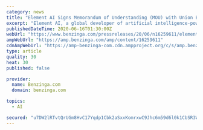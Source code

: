 ```yaml
---
category: news
title: "Element AI Signs Memorandum of Understanding (MOU) with Union Bank of the Philippines"
excerpt: "Element AI, a global developer of artificial intelligence-powered (AI) solutions and software, today announced a new"
publishedDateTime: 2020-06-16T01:30:00Z
webUrl: "https://www.benzinga.com/pressreleases/20/06/n16259611/element-ai-signs-memorandum-of-understanding-mou-with-union-bank-of-the-philippines"
ampWebUrl: "https://amp.benzinga.com/amp/content/16259611"
cdnAmpWebUrl: "https://amp-benzinga-com.cdn.ampproject.org/c/s/amp.benzinga.com/amp/content/16259611"
type: article
quality: 30
heat: 30
published: false

provider:
  name: Benzinga.com
  domain: benzinga.com

topics:
  - AI

secured: "u7DW2lRTvtQrUGm8HvC17Yqdp1Cbk2aSxxKomrxwC9Jhc6m59d6l0k1CbSR3We0X4Hpq46vuOJ6hd5ed+vUQ88cylFalNeoKX/hIJSHUqWGEAmTVOSfABNXWR+ji1ovHS/s3mAHJTWOL9nnUZYF+OlH9NP/e4sMVTrJw0w94W6QD7CmRMBrE4+xrjqLA6vbs2spf/X5mhr/mA/z9iJzFpIbMUiL96S8H4FelWj315Cr/xuUxbl5mRSt3DIt/r0N1LcwQUGc0nwWG2BD2W1FukWwzWpFwjQh/uP8OdS82WfVZmieLdlORhIova+Jyq+KYVCqLdTP/ePUv+oP79JFFKQ==;GrjRnAC+fEHyKZ1RUR6oSw=="
---
```


